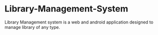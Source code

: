 # Library-Management-System
Library Management system is a web and android application designed to manage library of any type.

